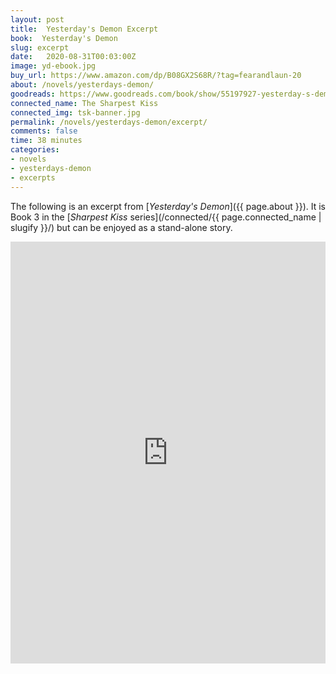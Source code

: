 ```yaml
---
layout: post
title:  Yesterday's Demon Excerpt
book:  Yesterday's Demon
slug: excerpt
date:   2020-08-31T00:03:00Z
image: yd-ebook.jpg
buy_url: https://www.amazon.com/dp/B08GX2S68R/?tag=fearandlaun-20
about: /novels/yesterdays-demon/
goodreads: https://www.goodreads.com/book/show/55197927-yesterday-s-demon
connected_name: The Sharpest Kiss
connected_img: tsk-banner.jpg
permalink: /novels/yesterdays-demon/excerpt/
comments: false
time: 38 minutes
categories: 
- novels
- yesterdays-demon
- excerpts
---
```


The following is an excerpt from [*Yesterday's Demon*]({{ page.about }}). It is Book 3 in the [*Sharpest Kiss* series](/connected/{{ page.connected_name | slugify }}/) but can be enjoyed as a stand-alone story. 

<iframe type="text/html" width="650" height="675" frameborder="0" allowfullscreen style="max-width:100%" src="https://read.amazon.com/kp/card?asin=B08GX2S68R&preview=inline&linkCode=kpe&ref_=cm_sw_r_kb_dp_X-NsFb8PG9YPW&tag=fearandlaun-20" ></iframe>
